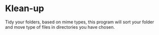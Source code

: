Klean-up
========

Tidy your folders, based on mime types, this program will sort your folder and move type of files in directories you have chosen.

